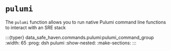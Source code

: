 # `pulumi`

The `pulumi` function allows you to run native Pulumi command line functions to interact with an SRE stack

:::{typer} data_safe_haven.commands.pulumi:pulumi_command_group
:width: 65
:prog: dsh pulumi
:show-nested:
:make-sections:
:::
